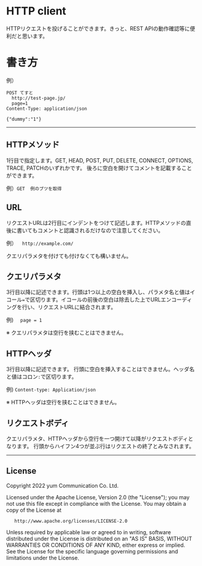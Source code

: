 # HTTP client

HTTPリクエストを投げることができます。きっと、REST APIの動作確認等に便利だと思います。

# 書き方

例）
```
POST てすと
  http://test-page.jp/
  page=1
Content-Type: application/json

{"dummy":"1"}
```
---

## HTTPメソッド
1行目で指定します。GET, HEAD, POST, PUT, DELETE, CONNECT, OPTIONS, TRACE, PATCHのいずれかです。
後ろに空白を開けてコメントを記載することができます。

例）`GET  例のブツを取得`

## URL
リクエストURLは2行目にインデントをつけて記述します。HTTPメソッドの直後に書いてもコメントと認識されるだけなので注意してください。

例）`  http://example.com/`


クエリパラメタを付けても付けなくても構いません。

## クエリパラメタ
3行目以降に記述できます。行頭は1つ以上の空白を挿入し、パラメタ名と値はイコール`=`で区切ります。イコールの前後の空白は除去した上でURLエンコーディングを行い、リクエストURLに結合されます。

例) `  page = 1`

※ クエリパラメタは空行を挟むことはできません。

## HTTPヘッダ
3行目以降に記述できます。
行頭に空白を挿入することはできません。ヘッダ名と値はコロン`:`で区切ります。

例) `Content-type: Application/json`

※ HTTPヘッダは空行を挟むことはできません。

## リクエストボディ
クエリパラメタ、HTTPヘッダから空行を一つ開けて以降がリクエストボディとなります。
行頭からハイフン4つが並ぶ行はリクエストの終了とみなされます。


---
## License
   Copyright 2022 yum Communication Co. Ltd.

   Licensed under the Apache License, Version 2.0 (the "License");
   you may not use this file except in compliance with the License.
   You may obtain a copy of the License at

       http://www.apache.org/licenses/LICENSE-2.0

   Unless required by applicable law or agreed to in writing, software
   distributed under the License is distributed on an "AS IS" BASIS,
   WITHOUT WARRANTIES OR CONDITIONS OF ANY KIND, either express or implied.
   See the License for the specific language governing permissions and
   limitations under the License.
